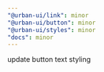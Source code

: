 ```yaml
---
"@urban-ui/link": minor
"@urban-ui/button": minor
"@urban-ui/styles": minor
"docs": minor
---
```


update button text styling
